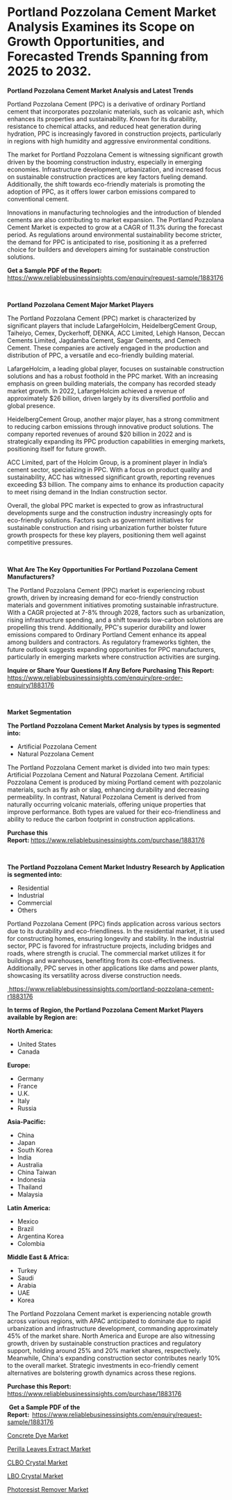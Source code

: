 <p><h1>Portland Pozzolana Cement Market Analysis Examines its Scope on Growth Opportunities, and Forecasted Trends Spanning from 2025 to 2032.</h1></p><p><strong>Portland Pozzolana Cement Market Analysis and Latest Trends</strong></p>
<p><p>Portland Pozzolana Cement (PPC) is a derivative of ordinary Portland cement that incorporates pozzolanic materials, such as volcanic ash, which enhances its properties and sustainability. Known for its durability, resistance to chemical attacks, and reduced heat generation during hydration, PPC is increasingly favored in construction projects, particularly in regions with high humidity and aggressive environmental conditions.</p><p>The market for Portland Pozzolana Cement is witnessing significant growth driven by the booming construction industry, especially in emerging economies. Infrastructure development, urbanization, and increased focus on sustainable construction practices are key factors fueling demand. Additionally, the shift towards eco-friendly materials is promoting the adoption of PPC, as it offers lower carbon emissions compared to conventional cement.</p><p>Innovations in manufacturing technologies and the introduction of blended cements are also contributing to market expansion. The Portland Pozzolana Cement Market is expected to grow at a CAGR of 11.3% during the forecast period. As regulations around environmental sustainability become stricter, the demand for PPC is anticipated to rise, positioning it as a preferred choice for builders and developers aiming for sustainable construction solutions.</p></p>
<p><strong>Get a Sample PDF of the Report:&nbsp;</strong> <a href="https://www.reliablebusinessinsights.com/enquiry/request-sample/1883176?utm_campaign=63&utm_medium=2&utm_source=Github&utm_content=ia&utm_term=02042025&utm_id=portland-pozzolana-cement">https://www.reliablebusinessinsights.com/enquiry/request-sample/1883176</a></p>
<p>&nbsp;</p>
<p><strong>Portland Pozzolana Cement Major Market Players</strong></p>
<p><p>The Portland Pozzolana Cement (PPC) market is characterized by significant players that include LafargeHolcim, HeidelbergCement Group, Taiheiyo, Cemex, Dyckerhoff, DENKA, ACC Limited, Lehigh Hanson, Deccan Cements Limited, Jagdamba Cement, Sagar Cements, and Cemech Cement. These companies are actively engaged in the production and distribution of PPC, a versatile and eco-friendly building material.</p><p>LafargeHolcim, a leading global player, focuses on sustainable construction solutions and has a robust foothold in the PPC market. With an increasing emphasis on green building materials, the company has recorded steady market growth. In 2022, LafargeHolcim achieved a revenue of approximately $26 billion, driven largely by its diversified portfolio and global presence.</p><p>HeidelbergCement Group, another major player, has a strong commitment to reducing carbon emissions through innovative product solutions. The company reported revenues of around $20 billion in 2022 and is strategically expanding its PPC production capabilities in emerging markets, positioning itself for future growth.</p><p>ACC Limited, part of the Holcim Group, is a prominent player in India’s cement sector, specializing in PPC. With a focus on product quality and sustainability, ACC has witnessed significant growth, reporting revenues exceeding $3 billion. The company aims to enhance its production capacity to meet rising demand in the Indian construction sector.</p><p>Overall, the global PPC market is expected to grow as infrastructural developments surge and the construction industry increasingly opts for eco-friendly solutions. Factors such as government initiatives for sustainable construction and rising urbanization further bolster future growth prospects for these key players, positioning them well against competitive pressures.</p></p>
<p>&nbsp;</p>
<p><strong>What Are The Key Opportunities For Portland Pozzolana Cement Manufacturers?</strong></p>
<p><p>The Portland Pozzolana Cement (PPC) market is experiencing robust growth, driven by increasing demand for eco-friendly construction materials and government initiatives promoting sustainable infrastructure. With a CAGR projected at 7-8% through 2028, factors such as urbanization, rising infrastructure spending, and a shift towards low-carbon solutions are propelling this trend. Additionally, PPC's superior durability and lower emissions compared to Ordinary Portland Cement enhance its appeal among builders and contractors. As regulatory frameworks tighten, the future outlook suggests expanding opportunities for PPC manufacturers, particularly in emerging markets where construction activities are surging.</p></p>
<p><strong>Inquire or Share Your Questions If Any Before Purchasing This Report:</strong> <a href="https://www.reliablebusinessinsights.com/enquiry/pre-order-enquiry/1883176?utm_campaign=63&utm_medium=2&utm_source=Github&utm_content=ia&utm_term=02042025&utm_id=portland-pozzolana-cement">https://www.reliablebusinessinsights.com/enquiry/pre-order-enquiry/1883176</a></p>
<p>&nbsp;</p>
<p><strong>Market Segmentation</strong></p>
<p><strong>The Portland Pozzolana Cement Market Analysis by types is segmented into:</strong></p>
<p><ul><li>Artificial Pozzolana Cement</li><li>Natural Pozzolana Cement</li></ul></p>
<p><p>The Portland Pozzolana Cement market is divided into two main types: Artificial Pozzolana Cement and Natural Pozzolana Cement. Artificial Pozzolana Cement is produced by mixing Portland cement with pozzolanic materials, such as fly ash or slag, enhancing durability and decreasing permeability. In contrast, Natural Pozzolana Cement is derived from naturally occurring volcanic materials, offering unique properties that improve performance. Both types are valued for their eco-friendliness and ability to reduce the carbon footprint in construction applications.</p></p>
<p><strong>Purchase this Report:&nbsp;</strong><a href="https://www.reliablebusinessinsights.com/purchase/1883176?utm_campaign=63&utm_medium=2&utm_source=Github&utm_content=ia&utm_term=02042025&utm_id=portland-pozzolana-cement">https://www.reliablebusinessinsights.com/purchase/1883176</a></p>
<p>&nbsp;</p>
<p><strong>The Portland Pozzolana Cement Market Industry Research by Application is segmented into:</strong></p>
<p><ul><li>Residential</li><li>Industrial</li><li>Commercial</li><li>Others</li></ul></p>
<p><p>Portland Pozzolana Cement (PPC) finds application across various sectors due to its durability and eco-friendliness. In the residential market, it is used for constructing homes, ensuring longevity and stability. In the industrial sector, PPC is favored for infrastructure projects, including bridges and roads, where strength is crucial. The commercial market utilizes it for buildings and warehouses, benefiting from its cost-effectiveness. Additionally, PPC serves in other applications like dams and power plants, showcasing its versatility across diverse construction needs.</p></p>
<p><a href="https://www.reliablebusinessinsights.com/portland-pozzolana-cement-r1883176?utm_campaign=63&utm_medium=2&utm_source=Github&utm_content=ia&utm_term=02042025&utm_id=portland-pozzolana-cement">&nbsp;https://www.reliablebusinessinsights.com/portland-pozzolana-cement-r1883176</a></p>
<p><strong>In terms of Region, the Portland Pozzolana Cement Market Players available by Region are:</strong></p>
<p>
    <p> <strong> North America: </strong>
        <ul>
            <li>United States</li>
            <li>Canada</li>
        </ul>
        </p> 
    <p> <strong> Europe: </strong>
        <ul>
            <li>Germany</li>
            <li>France</li>
            <li>U.K.</li>
            <li>Italy</li>
            <li>Russia</li>
        </ul>
        </p> 
    <p> <strong> Asia-Pacific: </strong>
        <ul>
            <li>China</li>
            <li>Japan</li>
            <li>South Korea</li>
            <li>India</li>
            <li>Australia</li>
            <li>China Taiwan</li>
            <li>Indonesia</li>
            <li>Thailand</li>
            <li>Malaysia</li>
        </ul>
        </p> 
    <p> <strong> Latin America: </strong>
        <ul>
            <li>Mexico</li>
            <li>Brazil</li>
            <li>Argentina Korea</li>
            <li>Colombia</li>
        </ul>
        </p> 
    <p> <strong> Middle East & Africa: </strong>
        <ul>
            <li>Turkey</li>
            <li>Saudi</li>
            <li>Arabia</li>
            <li>UAE</li>
            <li>Korea</li>
        </ul>
    </p>
    </p>
<p><p>The Portland Pozzolana Cement market is experiencing notable growth across various regions, with APAC anticipated to dominate due to rapid urbanization and infrastructure development, commanding approximately 45% of the market share. North America and Europe are also witnessing growth, driven by sustainable construction practices and regulatory support, holding around 25% and 20% market shares, respectively. Meanwhile, China's expanding construction sector contributes nearly 10% to the overall market. Strategic investments in eco-friendly cement alternatives are bolstering growth dynamics across these regions.</p></p>
<p><strong>Purchase this Report: </strong><a href="https://www.reliablebusinessinsights.com/purchase/1883176?utm_campaign=63&utm_medium=2&utm_source=Github&utm_content=ia&utm_term=02042025&utm_id=portland-pozzolana-cement">https://www.reliablebusinessinsights.com/purchase/1883176</a></p>
<p>&nbsp;<strong>Get a Sample PDF of the Report:&nbsp;&nbsp;</strong><a href="https://www.reliablebusinessinsights.com/enquiry/request-sample/1883176?utm_campaign=63&utm_medium=2&utm_source=Github&utm_content=ia&utm_term=02042025&utm_id=portland-pozzolana-cement">https://www.reliablebusinessinsights.com/enquiry/request-sample/1883176</a></p>
<p><strong></strong></p>
<p><p><a href="https://github.com/rubiogruis0p/Market-Research-Report-List-1/blob/main/concrete-dye-market.md?utm_campaign=63&utm_medium=2&utm_source=Github&utm_content=ia&utm_term=02042025&utm_id=portland-pozzolana-cement">Concrete Dye Market</a></p><p><a href="https://github.com/chlihakwatsi/Market-Research-Report-List-1/blob/main/perilla-leaves-extract-market.md?utm_campaign=63&utm_medium=2&utm_source=Github&utm_content=ia&utm_term=02042025&utm_id=portland-pozzolana-cement">Perilla Leaves Extract Market</a></p><p><a href="https://github.com/jemmysolin5k/Market-Research-Report-List-1/blob/main/clbo-crystal-market.md?utm_campaign=63&utm_medium=2&utm_source=Github&utm_content=ia&utm_term=02042025&utm_id=portland-pozzolana-cement">CLBO Crystal Market</a></p><p><a href="https://github.com/sokurgleyde/Market-Research-Report-List-1/blob/main/lbo-crystal-market.md?utm_campaign=63&utm_medium=2&utm_source=Github&utm_content=ia&utm_term=02042025&utm_id=portland-pozzolana-cement">LBO Crystal Market</a></p><p><a href="https://github.com/kaniselway4c/Market-Research-Report-List-1/blob/main/photoresist-remover-market.md?utm_campaign=63&utm_medium=2&utm_source=Github&utm_content=ia&utm_term=02042025&utm_id=portland-pozzolana-cement">Photoresist Remover Market</a></p></p>